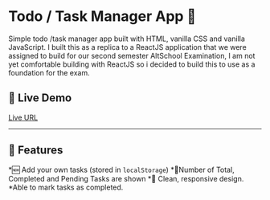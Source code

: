 # Todo / Task Manager App 📝

Simple todo /task manager app built with HTML, vanilla CSS and vanilla JavaScript.
I built this as a replica to a ReactJS application that we were assigned to build for our second semester AltSchool Examination, I am not yet comfortable building with ReactJS so i decided to build this to use as a foundation for the exam.

## 🚀 Live Demo
[Live URL](https://alt-school-second-semester-exam-pro.vercel.app/)

---

## 📌 Features

*🆕 Add your own tasks (stored in `localStorage`)
*📄Number of Total, Completed and Pending Tasks are shown
*🎨 Clean, responsive design.
 *Able to mark tasks as completed.

